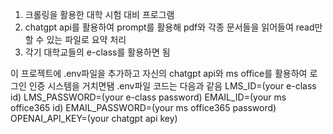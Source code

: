 1. 크롤링을 활용한 대학 시험 대비 프로그램
2. chatgpt api를 활용하여 prompt를 활용해 pdf와 각종 문서들을 읽어들여 read만 할 수 있는 파일로 요약 처리
3. 각기 대학교들의 e-class를 활용하면 됨

이 프로젝트에 .env파일을 추가하고 자신의 chatgpt api와 ms office를 활용하여 로그인 인증 시스템을 거치면됌
.env파일 코드는 다음과 같음
LMS_ID=(your e-class id)
LMS_PASSWORD=(your e-class password)
EMAIL_ID=(your ms office365 id)
EMAIL_PASSWORD=(your ms office365 password)
OPENAI_API_KEY=(your chatgpt api key)
